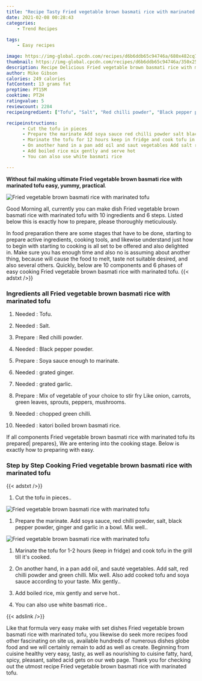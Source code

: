 ```yaml
---
title: "Recipe Tasty Fried vegetable brown basmati rice with marinated tofu"
date: 2021-02-08 00:28:43
categories:
    - Trend Recipes
    
tags:
    - Easy recipes

image: https://img-global.cpcdn.com/recipes/d6b6ddb65c94746a/680x482cq70/fried-vegetable-brown-basmati-rice-with-marinated-tofu-recipe-main-photo.jpg
thumbnail: https://img-global.cpcdn.com/recipes/d6b6ddb65c94746a/350x250cq70/fried-vegetable-brown-basmati-rice-with-marinated-tofu-recipe-main-photo.jpg
description: Recipe Delicious Fried vegetable brown basmati rice with marinated tofu with 10 ingredients and 6 stages of easy cooking.
author: Mike Gibson
calories: 249 calories
fatContent: 13 grams fat
preptime: PT15M
cooktime: PT2H
ratingvalue: 5
reviewcount: 2284
recipeingredient: ["Tofu", "Salt", "Red chilli powder", "Black pepper powder", "Soya sauce enough to marinate", "grated ginger", "grated garlic", "Mix of vegetable of your choice to stir fry Like onion carrots green leaves sprouts peppers mushrooms", "chopped green chilli", "katori boiled brown basmati rice"]

recipeinstructions: 
      - Cut the tofu in pieces 
      - Prepare the marinate Add soya sauce red chilli powder salt black pepper powder ginger and garlic in a bowl Mix well 
      - Marinate the tofu for 12 hours keep in fridge and cook tofu in the grill till its cooked 
      - On another hand in a pan add oil and saut vegetables Add salt red chilli powder and green chilli Mix well Also add cooked tofu and soya sauce according to your taste Mix gently 
      - Add boiled rice mix gently and serve hot 
      - You can also use white basmati rice

---
```




**Without fail making ultimate Fried vegetable brown basmati rice with marinated tofu easy, yummy, practical**. 


![Fried vegetable brown basmati rice with marinated tofu](https://img-global.cpcdn.com/recipes/d6b6ddb65c94746a/680x482cq70/fried-vegetable-brown-basmati-rice-with-marinated-tofu-recipe-main-photo.jpg "Fried vegetable brown basmati rice with marinated tofu")




Good Morning all, currently you can make dish Fried vegetable brown basmati rice with marinated tofu with 10 ingredients and 6 steps. Listed below this is exactly how to prepare, please thoroughly meticulously.

In food preparation there are some stages that have to be done, starting to prepare active ingredients, cooking tools, and likewise understand just how to begin with starting to cooking is all set to be offered and also delighted in. Make sure you has enough time and also no is assuming about another thing, because will cause the food to melt, taste not suitable desired, and also several others. Quickly, below are 10 components and 6 phases of easy cooking Fried vegetable brown basmati rice with marinated tofu.
{{< adstxt />}}

### Ingredients all Fried vegetable brown basmati rice with marinated tofu


1. Needed  : Tofu.

1. Needed  : Salt.

1. Prepare  : Red chilli powder.

1. Needed  : Black pepper powder.

1. Prepare  : Soya sauce enough to marinate.

1. Needed  : grated ginger.

1. Needed  : grated garlic.

1. Prepare  : Mix of vegetable of your choice to stir fry Like onion, carrots, green leaves, sprouts, peppers, mushrooms.

1. Needed  : chopped green chilli.

1. Needed  : katori boiled brown basmati rice.



If all components Fried vegetable brown basmati rice with marinated tofu its prepared| prepares}, We are entering into the cooking stage. Below is exactly how to preparing with easy.

### Step by Step Cooking Fried vegetable brown basmati rice with marinated tofu

{{< adstxt />}}


1. Cut the tofu in pieces..



![Fried vegetable brown basmati rice with marinated tofu](https://img-global.cpcdn.com/steps/0bd64a52e18f184f/160x128cq70/fried-vegetable-brown-basmati-rice-with-marinated-tofu-recipe-step-1-photo.jpg" "Fried vegetable brown basmati rice with marinated tofu")



1. Prepare the marinate. Add soya sauce, red chilli powder, salt, black pepper powder, ginger and garlic in a bowl. Mix well..



![Fried vegetable brown basmati rice with marinated tofu](https://img-global.cpcdn.com/steps/a1aea363d24e77f3/160x128cq70/fried-vegetable-brown-basmati-rice-with-marinated-tofu-recipe-step-2-photo.jpg" "Fried vegetable brown basmati rice with marinated tofu")



1. Marinate the tofu for 1-2 hours (keep in fridge) and cook tofu in the grill till it&#39;s cooked.



1. On another hand, in a pan add oil, and sauté vegetables. Add salt, red chilli powder and green chilli. Mix well. Also add cooked tofu and soya sauce according to your taste. Mix gently..



1. Add boiled rice, mix gently and serve hot..



1. You can also use white basmati rice..





{{< adslink />}}

Like that formula very easy make with set dishes Fried vegetable brown basmati rice with marinated tofu, you likewise do seek more recipes food other fascinating on site us, available hundreds of numerous dishes globe food and we will certainly remain to add as well as create. Beginning from cuisine healthy very easy, tasty, as well as nourishing to cuisine fatty, hard, spicy, pleasant, salted acid gets on our web page. Thank you for checking out the utmost recipe Fried vegetable brown basmati rice with marinated tofu.
